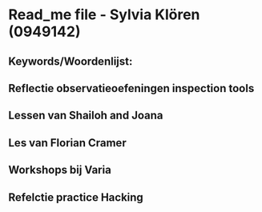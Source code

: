 # Read_me file - Sylvia Klören (0949142)


## Keywords/Woordenlijst:

## Reflectie observatieoefeningen inspection tools

## Lessen van Shailoh and Joana

## Les van Florian Cramer

## Workshops bij Varia

## Refelctie practice Hacking
